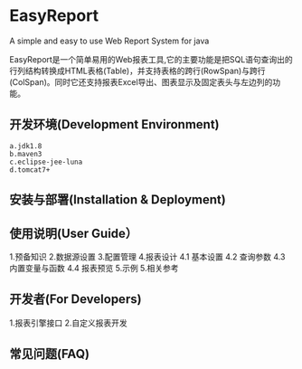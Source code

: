 EasyReport
==========

A simple and easy to use Web Report System for java

EasyReport是一个简单易用的Web报表工具,它的主要功能是把SQL语句查询出的行列结构转换成HTML表格(Table)，并支持表格的跨行(RowSpan)与跨行(ColSpan)。同时它还支持报表Excel导出、图表显示及固定表头与左边列的功能。

## 开发环境(Development Environment)
	a.jdk1.8
	b.maven3
	c.eclipse-jee-luna
	d.tomcat7+
## 安装与部署(Installation & Deployment)

## 使用说明(User Guide）

1.预备知识
2.数据源设置
3.配置管理
4.报表设计
4.1 基本设置
4.2 查询参数
4.3 内置变量与函数
4.4 报表预览
5.示例
5.相关参考

## 开发者(For Developers)
1.报表引擎接口
2.自定义报表开发

## 常见问题(FAQ)

